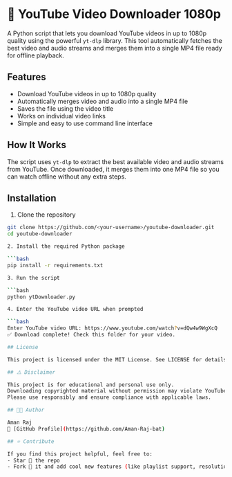 # 🎥 YouTube Video Downloader 1080p

A Python script that lets you download YouTube videos in up to 1080p quality using the powerful `yt-dlp` library. This tool automatically fetches the best video and audio streams and merges them into a single MP4 file ready for offline playback.

## Features

- Download YouTube videos in up to 1080p quality
- Automatically merges video and audio into a single MP4 file
- Saves the file using the video title
- Works on individual video links
- Simple and easy to use command line interface

## How It Works

The script uses `yt-dlp` to extract the best available video and audio streams from YouTube. Once downloaded, it merges them into one MP4 file so you can watch offline without any extra steps.

## Installation

1. Clone the repository

```bash
git clone https://github.com/<your-username>/youtube-downloader.git
cd youtube-downloader

2. Install the required Python package

```bash 
pip install -r requirements.txt

3. Run the script

```bash 
python ytDownloader.py

4. Enter the YouTube video URL when prompted

```bash
Enter YouTube video URL: https://www.youtube.com/watch?v=dQw4w9WgXcQ
✅ Download complete! Check this folder for your video.

## License

This project is licensed under the MIT License. See LICENSE for details.

## ⚠️ Disclaimer

This project is for educational and personal use only.  
Downloading copyrighted material without permission may violate YouTube’s Terms of Service.  
Please use responsibly and ensure compliance with applicable laws.

## 👨‍💻 Author

Aman Raj  
📍 [GitHub Profile](https://github.com/Aman-Raj-bat)

## ⭐ Contribute

If you find this project helpful, feel free to:  
- Star 🌟 the repo  
- Fork 🍴 it and add cool new features (like playlist support, resolution selector, etc.)